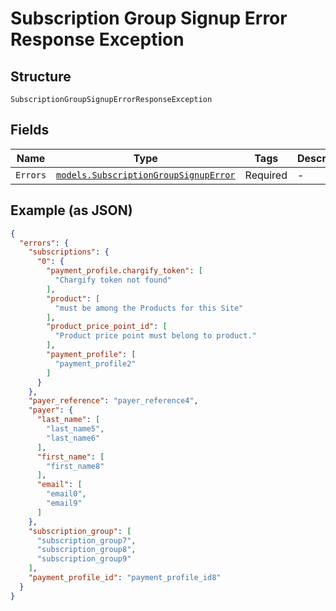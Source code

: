 
# Subscription Group Signup Error Response Exception

## Structure

`SubscriptionGroupSignupErrorResponseException`

## Fields

| Name | Type | Tags | Description |
|  --- | --- | --- | --- |
| `Errors` | [`models.SubscriptionGroupSignupError`](../../doc/models/subscription-group-signup-error.md) | Required | - |

## Example (as JSON)

```json
{
  "errors": {
    "subscriptions": {
      "0": {
        "payment_profile.chargify_token": [
          "Chargify token not found"
        ],
        "product": [
          "must be among the Products for this Site"
        ],
        "product_price_point_id": [
          "Product price point must belong to product."
        ],
        "payment_profile": [
          "payment_profile2"
        ]
      }
    },
    "payer_reference": "payer_reference4",
    "payer": {
      "last_name": [
        "last_name5",
        "last_name6"
      ],
      "first_name": [
        "first_name8"
      ],
      "email": [
        "email0",
        "email9"
      ]
    },
    "subscription_group": [
      "subscription_group7",
      "subscription_group8",
      "subscription_group9"
    ],
    "payment_profile_id": "payment_profile_id8"
  }
}
```

